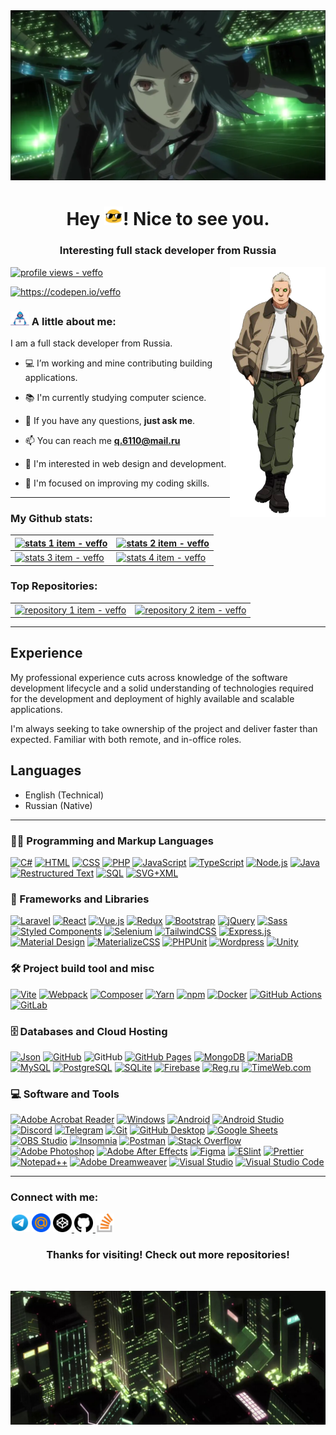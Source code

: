 <a href="#">
    <img src="assets/images/banner.webp" alt="banner" />
</a>

<h1 align="center">
    Hey <a href="#"><img width="30" src="assets/icons/blob-sunglasses.gif" alt="blob sunglasses" /></a>! Nice to see you.
</h1>

<h3 align="center">
    Interesting full stack developer from Russia
</h3>

<a href="#">
    <img align="right" height="400" src="assets/images/sidebar.png" alt="sidebar" />
</a>

<p>
    <a href="#">
        <img src="https://komarev.com/ghpvc/?username=veffo&label=Profile%20views&color=0e75b6&style=flat" alt="profile views - veffo" />
    </a>
</p>

<p>
    <a href="https://codepen.io/veffo" target="_blank">
        <picture>
            <source
                srcset="https://img.shields.io/badge/CodePen-@veffo-6f6f6f?logo=codepen&logoColor=white&style=for-the-badge"
                media="(prefers-color-scheme: dark)"
                alt="https://codepen.io/veffo"
            />
            <source
                srcset="https://img.shields.io/badge/CodePen-@veffo-8f8f8f?logo=codepen&logoColor=white&style=for-the-badge"
                media="(prefers-color-scheme: light), (prefers-color-scheme: no-preference)"
                alt="https://codepen.io/veffo"
            />
            <img src="https://img.shields.io/badge/CodePen-@veffo-8f8f8f?logo=codepen&logoColor=white&style=for-the-badge" alt="https://codepen.io/veffo" />
        </picture>
    </a>
</p>

### <a href="#"><img width="30" src="assets/images/dev.gif" alt="developer" /></a> A little about me:

I am a full stack developer from Russia.

- 💻 I’m working and mine contributing building applications.

- 📚 I'm currently studying computer science.

- 💬 If you have any questions, **just ask me**.

- 📫 You can reach me **q.6110@mail.ru**

- 🌵 I'm interested in web design and development.

- 🎯 I'm focused on improving my coding skills.

---

### My Github stats:

<table>
    <thead>
        <tr>
            <th>
                <a href="#">
                    <picture>
                        <source
                            srcset="https://github-profile-summary-cards.vercel.app/api/cards/profile-details?username=veffo&theme=github_dark&hide_border=true"
                            media="(prefers-color-scheme: dark)"
                            alt="stats 1 item - veffo"
                        />
                        <source
                            srcset="https://github-profile-summary-cards.vercel.app/api/cards/profile-details?username=veffo&theme=github&hide_border=true"
                            media="(prefers-color-scheme: light), (prefers-color-scheme: no-preference)"
                            alt="stats 1 item - veffo"
                        />
                        <img src="https://github-profile-summary-cards.vercel.app/api/cards/profile-details?username=veffo&theme=github&hide_border=true" alt="stats 1 item - veffo" />
                    </picture>
                </a>
            </th>
            <th>
                <a href="#">
                    <picture>
                        <source
                            srcset="http://github-profile-summary-cards.vercel.app/api/cards/repos-per-language?username=veffo&theme=github_dark&hide_border=true"
                            media="(prefers-color-scheme: dark)"
                            alt="stats 2 item - veffo"
                        />
                        <source
                            srcset="http://github-profile-summary-cards.vercel.app/api/cards/repos-per-language?username=veffo&theme=github&hide_border=true"
                            media="(prefers-color-scheme: light), (prefers-color-scheme: no-preference)"
                            alt="stats 2 item - veffo"
                        />
                        <img src="http://github-profile-summary-cards.vercel.app/api/cards/repos-per-language?username=veffo&theme=github&hide_border=true" alt="stats 2 item - veffo" />
                    </picture>
                </a>
            </th>
        </tr>
    </thead>
    <tbody>
        <tr>
            <td>
                <a href="#">
                    <picture>
                        <source
                            srcset="https://github-readme-stats.vercel.app/api?username=veffo&bg_color=0D1117&title_color=0366DE&text_color=77909C&icon_color=77909C&show_icons=true&locale=en&count_private=true&include_all_commits=true&hide_border=true"
                            media="(prefers-color-scheme: dark)"
                            alt="stats 3 item - veffo"
                        />
                        <source
                            srcset="https://github-readme-stats.vercel.app/api?username=veffo&bg_color=ffffff&title_color=0366DE&text_color=586069&icon_color=586069&show_icons=true&locale=en&count_private=true&include_all_commits=true&hide_border=true"
                            media="(prefers-color-scheme: light), (prefers-color-scheme: no-preference)"
                            alt="stats 3 item - veffo"
                        />
                        <img src="https://github-readme-stats.vercel.app/api?username=veffo&bg_color=ffffff&title_color=0366DE&text_color=586069&icon_color=586069&show_icons=true&locale=en&count_private=true&include_all_commits=true&hide_border=true" alt="stats 3 item - veffo" />
                    </picture>
                </a>
            </td>
            <td>
                <a href="#">
                    <picture>
                        <source
                            srcset="https://github-readme-stats.vercel.app/api/top-langs?username=veffo&bg_color=0D1117&title_color=0366DE&show_icons=true&locale=en&layout=compact&langs_count=6&hide_border=true"
                            media="(prefers-color-scheme: dark)"
                            alt="stats 4 item - veffo"
                        />
                        <source
                            srcset="https://github-readme-stats.vercel.app/api/top-langs?username=veffo&bg_color=ffffff&title_color=0366DE&show_icons=true&locale=en&layout=compact&langs_count=6&hide_border=true"
                            media="(prefers-color-scheme: light), (prefers-color-scheme: no-preference)"
                            alt="stats 4 item - veffo"
                        />
                        <img src="https://github-readme-stats.vercel.app/api/top-langs?username=veffo&bg_color=ffffff&title_color=0366DE&show_icons=true&locale=en&layout=compact&langs_count=6&hide_border=true" alt="stats 4 item - veffo" />
                    </picture>
                </a>
            </td>
        </tr>
    </tbody>
</table>

### Top Repositories:

<table>
    <tbody>
        <tr>
            <td>
                <a href="https://github.com/veffo/gitignore" target="_blank">
                    <picture>
                        <source
                            srcset="https://github-readme-stats.vercel.app/api/pin/?username=veffo&repo=gitignore&bg_color=0D1117&title_color=0366DE&text_color=77909C&icon_color=77909C&locale=en&hide_border=true"
                            media="(prefers-color-scheme: dark)"
                            alt="repository 1 item - veffo"
                        />
                        <source
                            srcset="https://github-readme-stats.vercel.app/api/pin/?username=veffo&repo=gitignore&bg_color=ffffff&title_color=0366DE&text_color=586069&icon_color=586069&locale=en&hide_border=true"
                            media="(prefers-color-scheme: light), (prefers-color-scheme: no-preference)"
                            alt="repository 1 item - veffo"
                        />
                        <img src="https://github-readme-stats.vercel.app/api/pin/?username=veffo&repo=gitignore&bg_color=ffffff&title_color=0366DE&text_color=586069&icon_color=586069&locale=en&hide_border=true" alt="repository 1 item - veffo" />
                    </picture>
                </a>
            </td>
            <td>
                <a href="https://github.com/veffo/Unity-2D-Associative-Array-Limit" target="_blank">
                    <picture>
                        <source
                            srcset="https://github-readme-stats.vercel.app/api/pin/?username=veffo&repo=Unity-2D-Associative-Array-Limit&bg_color=0D1117&title_color=0366DE&text_color=77909C&icon_color=77909C&locale=en&hide_border=true"
                            media="(prefers-color-scheme: dark)"
                            alt="repository 2 item - veffo"
                        />
                        <source
                            srcset="https://github-readme-stats.vercel.app/api/pin/?username=veffo&repo=Unity-2D-Associative-Array-Limit&bg_color=ffffff&title_color=0366DE&text_color=586069&icon_color=586069&locale=en&hide_border=true"
                            media="(prefers-color-scheme: light), (prefers-color-scheme: no-preference)"
                            alt="repository 2 item - veffo"
                        />
                        <img src="https://github-readme-stats.vercel.app/api/pin/?username=veffo&repo=Unity-2D-Associative-Array-Limit&bg_color=ffffff&title_color=0366DE&text_color=586069&icon_color=586069&locale=en&hide_border=true" alt="repository 2 item - veffo" />
                    </picture>
                </a>
            </td>
        </tr>
    </tbody>
</table>

---

## Experience

My professional experience cuts across knowledge of the software development lifecycle and a solid understanding of technologies required for the development and deployment of highly available and scalable applications.

I'm always seeking to take ownership of the project and deliver faster than expected. Familiar with both remote, and in-office roles.

## Languages
- English (Technical)
- Russian (Native)

---

### :woman_technologist: Programming and Markup Languages

<p>
    <a href="#"><img alt="C#" src="https://custom-icon-badges.demolab.com/badge/C%23-68217a.svg?logo=cs2&logoColor=ffffff" /></a>
    <a href="#"><img alt="HTML" src="https://img.shields.io/badge/HTML-e34f26.svg?logo=html5&logoColor=ffffff" /></a>
    <a href="#"><img alt="CSS" src="https://img.shields.io/badge/CSS-1572b6.svg?logo=css3&logoColor=ffffff" /></a>
    <a href="#"><img alt="PHP" src="https://img.shields.io/badge/PHP-777bb4.svg?logo=php&logoColor=ffffff" /></a>
    <a href="#"><img alt="JavaScript" src="https://img.shields.io/badge/JavaScript-f7df1e.svg?logo=javascript&logoColor=000000" /></a>
    <a href="#"><img alt="TypeScript" src="https://img.shields.io/badge/TypeScript-007acc.svg?logo=typescript&logoColor=ffffff" /></a>
    <a href="#"><img alt="Node.js" src="https://img.shields.io/badge/Node.js-43853d.svg?logo=node.js&logoColor=ffffff" /></a>
    <a href="#"><img alt="Java" src="https://custom-icon-badges.demolab.com/badge/Java-007396.svg?logo=java&logoColor=ffffff" /></a>
    <a href="#"><img alt="Restructured Text" src="https://img.shields.io/badge/Restructured Text-3a4148.svg?logo=readthedocs&logoColor=ffffff" /></a>
    <a href="#"><img alt="SQL" src="https://custom-icon-badges.demolab.com/badge/SQL-025e8c.svg?logo=database&logoColor=ffffff" /></a>
    <a href="#"><img alt="SVG+XML" src="https://img.shields.io/badge/SVG%2BXML-e0982c.svg?logo=svg&logoColor=ffffff" /></a>
</p>

### 🧰 Frameworks and Libraries

<p>
    <a href="#"><img alt="Laravel" src="https://img.shields.io/badge/-Laravel-f23529.svg?logo=Laravel&logoColor=ffffff" /></a>
    <a href="#"><img alt="React" src="https://img.shields.io/badge/-React-45b8d8.svg?logo=react&logoColor=ffffff" /></a>
    <a href="#"><img alt="Vue.js" src="https://img.shields.io/badge/Vue.js-4fc08d.svg?logo=vuedotjs&logoColor=ffffff" /></a>
    <a href="#"><img alt="Redux" src="https://img.shields.io/badge/-Redux-764abc.svg?logo=redux&logoColor=ffffff" /></a>
    <a href="#"><img alt="Bootstrap" src="https://img.shields.io/badge/Bootstrap-7952b3.svg?logo=bootstrap&logoColor=ffffff" /></a>
    <a href="#"><img alt="jQuery" src="https://img.shields.io/badge/jQuery-0769ad.svg?logo=jquery&logoColor=ffffff" /></a>
    <a href="#"><img alt="Sass" src="https://img.shields.io/badge/-Sass-cc6699.svg?logo=sass&logoColor=ffffff" /></a>
    <a href="#"><img alt="Styled Components" src="https://img.shields.io/badge/-Styled_Components-db7092.svg?logo=styled-components&logoColor=ffffff" /></a>
    <a href="#"><img alt="Selenium" src="https://img.shields.io/static/v1?label=&message=Selenium&color=43b02a.svg&logo=selenium&logoColor=ffffff" /></a>
    <a href="#"><img alt="TailwindCSS" src="https://img.shields.io/badge/-Tailwind%20CSS-37a59f.svg?logo=tailwind-css&logoColor=ffffff" /></a>
    <a href="#"><img alt="Express.js" src="https://img.shields.io/badge/Express.js-404d59.svg?logo=express&logoColor=ffffff" /></a>
    <a href="#"><img alt="Material Design" src="https://img.shields.io/badge/Material%20Design-0081cb.svg?logo=material-design&logoColor=ffffff" /></a>
    <a href="#"><img alt="MaterializeCSS" src="https://custom-icon-badges.demolab.com/badge/Materialize%20CSS-de6a70.svg?logo=materialize-css&logoColor=ffffff" /></a>
    <a href="#"><img alt="PHPUnit" src="https://custom-icon-badges.demolab.com/badge/PHPUnit-366488.svg?logo=test-tube&logoColor=ffffff" /></a>
    <a href="#"><img alt="Wordpress" src="https://img.shields.io/badge/Wordpress-444444.svg?logo=wordpress&logoColor=ffffff" /></a>
    <a href="#">
        <picture>
            <source
                srcset="https://img.shields.io/badge/Unity-052b34.svg?logo=unity&logoColor=ffffff"
                media="(prefers-color-scheme: dark)"
                alt="Unity"
            />
            <source
                srcset="https://img.shields.io/badge/Unity-070707.svg?logo=unity&logoColor=ffffff"
                media="(prefers-color-scheme: light), (prefers-color-scheme: no-preference)"
                alt="Unity"
            />
            <img src="https://img.shields.io/badge/Unity-070707.svg?logo=unity&logoColor=ffffff" alt="Unity" />
        </picture>
    </a>
</p>

### 🛠️ Project build tool and misc

<p>
    <a href="#"><img alt="Vite" src="https://img.shields.io/badge/-Vite-5f66eb.svg?logo=vite&logoColor=ffffff" /></a>
    <a href="#"><img alt="Webpack" src="https://img.shields.io/badge/-Webpack-2b3a42.svg?logo=webpack&logoColor=ffffff" /></a>
    <a href="#"><img alt="Composer" src="https://img.shields.io/badge/Composer-885630.svg?logo=composer&logoColor=ffffff" /></a>
    <a href="#"><img alt="Yarn" src="https://img.shields.io/badge/Yarn-2c8ebb.svg?logo=yarn&logoColor=ffffff" /></a>
    <a href="#"><img alt="npm" src="https://img.shields.io/badge/-NPM-cb3837.svg?logo=npm&logoColor=ffffff" /></a>
    <a href="#"><img alt="Docker" src="https://img.shields.io/badge/-Docker-46a2f1.svg?logo=docker&logoColor=ffffff" /></a>
    <a href="#"><img alt="GitHub Actions" src="https://img.shields.io/badge/-Github_Actions-2088ff.svg?logo=github-actions&logoColor=ffffff" /></a>
    <a href="#"><img alt="GitLab" src="https://img.shields.io/badge/-GitLab-fca121.svg?logo=gitlab" /></a>
</p>

### 🗄️ Databases and Cloud Hosting

<p>
    <a href="#"><img alt="Json" src="https://img.shields.io/badge/json-5e5c5c.svg?logo=json&logoColor=ffffff" /></a>
    <a href="#"><img alt="GitHub" src="https://img.shields.io/badge/-GitHub-181717.svg?logo=github" /></a>
        <picture>
            <source
                srcset="https://img.shields.io/badge/-GitHub-24262a.svg?logo=github"
                media="(prefers-color-scheme: dark)"
                alt="GitHub"
            />
            <source
                srcset="https://img.shields.io/badge/-GitHub-181717.svg?logo=github"
                media="(prefers-color-scheme: light), (prefers-color-scheme: no-preference)"
                alt="GitHub"
            />
            <img src="https://img.shields.io/badge/-GitHub-181717.svg?logo=github" alt="GitHub" />
        </picture>
    <a href="#"><img alt="GitHub Pages" src="https://img.shields.io/badge/GitHub%20Pages-327fc7.svg?logo=github&logoColor=ffffff" /></a>
    <a href="#"><img alt="MongoDB" src ="https://img.shields.io/badge/MongoDB-4ea94b.svg?logo=mongodb&logoColor=ffffff" /></a>
    <a href="#"><img alt="MariaDB" src ="https://img.shields.io/badge/MariaDB-003545.svg?logo=mariadb&logoColor=ffffff" /></a>
    <a href="#"><img alt="MySQL" src="https://img.shields.io/badge/MySQL-4479a1.svg?logo=mysql&logoColor=ffffff" /></a>
    <a href="#"><img alt="PostgreSQL" src ="https://img.shields.io/badge/PostgreSQL-316192.svg?logo=postgresql&logoColor=ffffff" /></a>
    <a href="#"><img alt="SQLite" src ="https://img.shields.io/badge/SQLite-07405e.svg?logo=sqlite&logoColor=ffffff" /></a>
    <a href="#"><img alt="Firebase" src ="https://img.shields.io/badge/Firebase-039be5.svg?logo=Firebase&logoColor=ffffff" /></a>
    <a href="#"><img alt="Reg.ru" src="https://custom-icon-badges.demolab.com/badge/Reg.ru-0668c0.svg?logo=google-cloud&logoColor=ffffff" /></a>
    <a href="#"><img alt="TimeWeb.com" src="https://custom-icon-badges.demolab.com/badge/TimeWeb.com-4e749e.svg?logo=google-cloud&logoColor=ffffff" /></a>
</p>

### 💻 Software and Tools

<p>
    <a href="#"><img alt="Adobe Acrobat Reader" src="https://custom-icon-badges.demolab.com/badge/Adobe%20Acrobat%20Reader-ff0000.svg?logo=adobe-acrobat-reader&logoColor=ffffff" /></a>
    <a href="#"><img alt="Windows" src="https://custom-icon-badges.demolab.com/badge/Windows-0078d6.svg?logo=windows11&logoColor=ffffff" /></a>
    <a href="#"><img alt="Android" src="https://img.shields.io/badge/Android-3ddc84.svg?logo=android&logoColor=ffffff" /></a>
    <a href="#"><img alt="Android Studio" src="https://img.shields.io/badge/Android%20Studio-008678.svg?logo=android-studio&logoColor=ffffff" /></a>
    <a href="#"><img alt="Discord" src="https://img.shields.io/badge/-Discord-5865f2.svg?logo=discord&logoColor=ffffff" /></a>
    <a href="#"><img alt="Telegram" src="https://img.shields.io/badge/Telegram-2ca5e0.svg?logo=telegram&logoColor=ffffff" /></a>
    <a href="#"><img alt="Git" src="https://img.shields.io/badge/Git-f05033.svg?logo=git&logoColor=ffffff" /></a>
    <a href="#"><img alt="GitHub Desktop" src="https://img.shields.io/badge/GitHub%20Desktop-8034a9.svg?logo=github&logoColor=ffffff" /></a>
    <a href="#"><img alt="Google Sheets" src="https://img.shields.io/badge/Google%20Sheets-34a853.svg?logo=google%20sheets&logoColor=ffffff" /></a>
    <a href="#"><img alt="OBS Studio" src="https://img.shields.io/badge/-OBS%20Studio-302e31.svg?logo=obs-studio&logoColor=ffffff" /></a>
    <a href="#"><img alt="Insomnia" src="https://img.shields.io/badge/-Insomnia-5849be.svg?logo=insomnia&logoColor=ffffff" /></a>
    <a href="#"><img alt="Postman" src="https://img.shields.io/badge/Postman-ff6c37.svg?logo=postman&logoColor=ffffff" /></a>
    <a href="#"><img alt="Stack Overflow" src="https://img.shields.io/badge/-Stack%20Overflow-fe7a16.svg?logo=stack-overflow&logoColor=ffffff" /></a>
    <a href="#"><img alt="Adobe Photoshop" src="https://custom-icon-badges.demolab.com/badge/Adobe%20Photoshop-2ea3f7.svg?logo=adobe-photoshop&logoColor=ffffff" /></a>
    <a href="#"><img alt="Adobe After Effects" src="https://custom-icon-badges.demolab.com/badge/Adobe%20After%20Effects-cb8cf7.svg?logo=adobe-after-effects&logoColor=ffffff" /></a>
    <a href="#"><img alt="Figma" src="https://img.shields.io/badge/Figma-f24e1e.svg?logo=figma&logoColor=ffffff" /></a>
    <a href="#"><img alt="ESlint" src="https://img.shields.io/badge/-ESLint-513abd.svg?logo=eslint" /></a>
    <a href="#"><img alt="Prettier" src="https://img.shields.io/badge/-Prettier-eeb647.svg?logo=prettier&logoColor=000000" /></a>
    <a href="#"><img alt="Notepad++" src="https://img.shields.io/badge/Notepad++-90e59a.svg?logo=notepad%2b%2b&logoColor=000000" /></a>
    <a href="#"><img alt="Adobe Dreamweaver" src="https://custom-icon-badges.demolab.com/badge/Adobe%20Dreamweaver-98ef03.svg?logo=adobe-dreamweaver&logoColor=000000" /></a>
    <a href="#"><img alt="Visual Studio" src="https://custom-icon-badges.demolab.com/badge/Visual%20Studio-5c2d91.svg?logo=visual-studio&logoColor=ffffff" /></a>
    <a href="#"><img alt="Visual Studio Code" src="https://custom-icon-badges.demolab.com/badge/Visual%20Studio%20Code-0078d7.svg?logo=vsc&logoColor=ffffff" /></a>
</p>

---
<!--
### Organisations I am part of:

<p>
    <a href="#"><img width="50" height="50" src="assets/icons/organisations/EddieHub.png" /></a>
    <a href="#"><img width="50" height="50" src="assets/icons/organisations/Zero_To_Mastery.png" /></a>
    <a href="#"><img width="50" height="50" src="assets/icons/organisations/Coding_Contributors_Lair.png" /></a>
    <a href="#"><img width="50" height="50" src="assets/icons/organisations/Roques_Beach.jpeg" /></a>
</p>

---
-->

### Connect with me:

<p>
    <a href="https://t.me/veffo1" target="_blank"><img width="30" height="30" src="assets/icons/telegram.svg" alt="https://t.me/veffo1" /></a>
    <a href="mailto:q.6110@mail.ru"><img width="30" height="30" src="assets/icons/mail.ru.svg" alt="q.6110@mail.ru" /></a>
    <a href="https://codepen.io/veffo" target="_blank">
        <picture>
            <source
                srcset="assets/icons/codepen-dark.svg"
                media="(prefers-color-scheme: dark)"
                alt="https://codepen.io/veffo"
            />
            <source
                srcset="assets/icons/codepen-light.svg"
                media="(prefers-color-scheme: light), (prefers-color-scheme: no-preference)"
                alt="https://codepen.io/veffo"
            />
            <img width="30" height="30" src="assets/icons/codepen-light.svg" alt="https://codepen.io/veffo" />
        </picture>
    </a>
    <a href="https://github.com/veffo" target="_blank">
        <picture>
            <source
                srcset="assets/icons/github-dark.svg"
                media="(prefers-color-scheme: dark)"
                alt="https://github.com/veffo"
            />
            <source
                srcset="assets/icons/github-light.svg"
                media="(prefers-color-scheme: light), (prefers-color-scheme: no-preference)"
                alt="https://github.com/veffo"
            />
            <img width="30" height="30" src="assets/icons/github-light.svg" alt="https://github.com/veffo" />
        </picture>
    </a>
    <a href="https://stackoverflow.com/users/29074285/veffo" target="_blank"><img width="30" height="30" src="assets/icons/stackoverflow.svg" alt="https://stackoverflow.com/users/29074285/veffo" /></a>
</p>

<h3 align="center">
    Thanks for visiting! Check out more repositories!
</h3>

<br />

<p>
    <a href="#">
        <img src="assets/images/footer.jpg" alt="footer" />
    </a>
</p>
